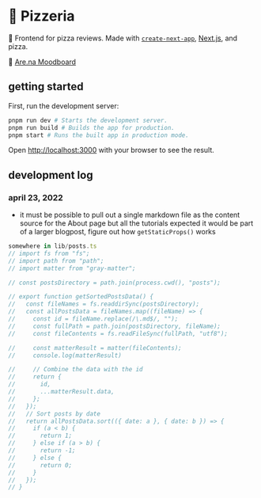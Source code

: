 # 
# 🍕 Pizzeria

🧄 Frontend for pizza reviews. Made with [`create-next-app`](https://github.com/vercel/next.js/tree/canary/packages/create-next-app), [Next.js](https://nextjs.org/), and pizza.

🧄 [Are.na Moodboard](https://www.are.na/share/lzeXCkR) 
## getting started

First, run the development server:

```bash
pnpm run dev # Starts the development server.
pnpm run build # Builds the app for production.
pnpm start # Runs the built app in production mode.
```

Open [http://localhost:3000](http://localhost:3000) with your browser to see the result.

## development log
### april 23, 2022
* it must be possible to pull out a single markdown file as the content source for the About page but all the tutorials expected it would be part of a larger blogpost, figure out how  `getStaticProps()` works
  
```typescript
somewhere in lib/posts.ts
// import fs from "fs";
// import path from "path";
// import matter from "gray-matter";

// const postsDirectory = path.join(process.cwd(), "posts");

// export function getSortedPostsData() {
//   const fileNames = fs.readdirSync(postsDirectory);
//   const allPostsData = fileNames.map((fileName) => {
//     const id = fileName.replace(/\.md$/, "");
//     const fullPath = path.join(postsDirectory, fileName);
//     const fileContents = fs.readFileSync(fullPath, "utf8");

//     const matterResult = matter(fileContents);
//     console.log(matterResult)

//     // Combine the data with the id
//     return {
//       id,
//       ...matterResult.data,
//     };
//   });
//   // Sort posts by date
//   return allPostsData.sort(({ date: a }, { date: b }) => {
//     if (a < b) {
//       return 1;
//     } else if (a > b) {
//       return -1;
//     } else {
//       return 0;
//     }
//   });
// }
```